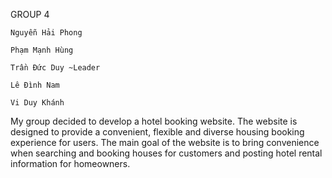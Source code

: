 GROUP 4
```
Nguyễn Hải Phong
```
```
Phạm Mạnh Hùng
```
```
Trần Đức Duy ~Leader
```
```
Lê Đình Nam
```
```
Vi Duy Khánh
```
My group decided to develop a hotel booking website. The website is designed to provide a convenient, flexible and diverse housing booking experience for users.
The main goal of the website is to bring convenience when searching and booking houses for customers and posting hotel rental information for homeowners.

